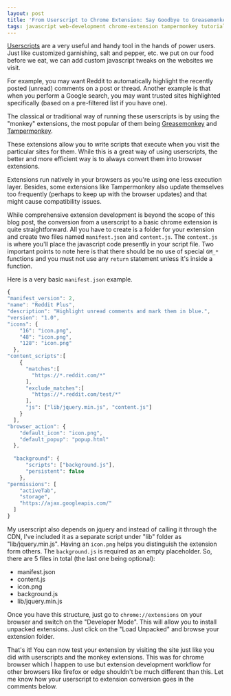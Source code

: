 ```yaml
---
layout: post
title: 'From Userscript to Chrome Extension: Say Goodbye to Greasemonkey and Tampermonkey'
tags: javascript web-development chrome-extension tampermonkey tutorial
---
```


[Userscripts](https://developer.mozilla.org/en-US/docs/Mozilla/Add-ons/WebExtensions/API/userScripts) are a very useful and handy tool in the hands of power users. Just like customized garnishing, salt and pepper, etc. we put on our food before we eat, we can add custom javascript tweaks on the websites we visit.

For example, you may want Reddit to automatically highlight the recently posted (unread) comments on a post or thread. Another example is that when you perform a Google search, you may want trusted sites highlighted specifically (based on a pre-filtered list if you have one).

The classical or traditional way of running these userscripts is by using the "monkey" extensions, the most popular of them being [Greasemonkey](https://addons.mozilla.org/en-US/firefox/addon/greasemonkey/) and [Tampermonkey](https://chrome.google.com/webstore/detail/tampermonkey/dhdgffkkebhmkfjojejmpbldmpobfkfo?hl=en).

These extensions allow you to write scripts that execute when you visit the particular sites for them. While this is a great way of using userscripts, the better and more efficient way is to always convert them into browser extensions.

Extensions run natively in your browsers as you're using one less execution layer. Besides, some extensions like Tampermonkey also update themselves too frequently (perhaps to keep up with the browser updates) and that might cause compatibility issues.

While comprehensive extension development is beyond the scope of this blog post, the conversion from a userscript to a basic chrome extension is quite straightforward. All you have to create is a folder for your extension and create two files named `manifest.json` and `content.js`. The `content.js` is where you'll place the javascript code presently in your script file. Two important points to note here is that there should be no use of special `GM_*` functions and you must not use any `return` statement unless it's inside a function.

Here is a very basic `manifest.json` example.

```javascript
{
"manifest_version": 2,
"name": "Reddit Plus",
"description": "Highlight unread comments and mark them in blue.",
"version": "1.0",
"icons": {
	"16": "icon.png",
	"48": "icon.png",
	"128": "icon.png"
  },
"content_scripts":[
	{
	  "matches":[
		"https://*.reddit.com/*"
	  ],
	  "exclude_matches":[
		"https://*.reddit.com/test/*"
	  ],
	  "js": ["lib/jquery.min.js", "content.js"]
	}
  ],
"browser_action": {
	"default_icon": "icon.png",
	"default_popup": "popup.html"
  },
  
  "background": {
	  "scripts": ["background.js"],
	  "persistent": false
	},
"permissions": [
	"activeTab",
	"storage",
	"https://ajax.googleapis.com/"
  ]
}
```

My userscript also depends on jquery and instead of calling it through the CDN, I've included it as a separate script under "lib" folder as "lib/jquery.min.js". Having an `icon.png` helps you distinguish the extension form others. The `background.js` is required as an empty placeholder. So, there are 5 files in total (the last one being optional):

- manifest.json
- content.js
- icon.png
- background.js
- lib/jquery.min.js

Once you have this structure, just go to `chrome://extensions` on your browser and switch on the "Developer Mode". This will allow you to install unpacked extensions. Just click on the "Load Unpacked" and browse your extension folder.

That's it! You can now test your extension by visiting the site just like you did with userscripts and the monkey extensions. This was for chrome browser which I happen to use but extension development workflow for other browsers like firefox or edge shouldn't be much different than this. Let me know how your userscript to extension conversion goes in the comments below.